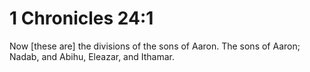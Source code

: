 # 1 Chronicles 24:1

Now [these are] the divisions of the sons of Aaron. The sons of Aaron; Nadab, and Abihu, Eleazar, and Ithamar.